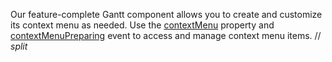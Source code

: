 Our feature-complete Gantt component allows you to create and customize its context menu as needed. Use the [contextMenu](/Documentation/ApiReference/UI_Components/dxGantt/Configuration/contextMenu/) property and [contextMenuPreparing](/Documentation/ApiReference/UI_Components/dxGantt/Configuration/#onContextMenuPreparing) event to access and manage context menu items.
// _split_